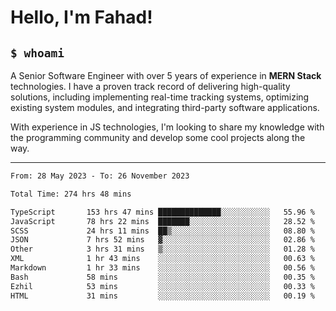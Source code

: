 <h1>Hello, I'm Fahad!</h1>

<h2><code>$ whoami</code></h2>

A Senior Software Engineer with over 5 years of experience in **MERN Stack** technologies. I have a proven track record of delivering high-quality solutions, including implementing real-time tracking systems, optimizing existing system modules, and integrating third-party software applications.

With experience in JS technologies, I'm looking to share my knowledge with the programming community and develop some cool projects along the way.

---

<!--START_SECTION:waka-->

```txt
From: 28 May 2023 - To: 26 November 2023

Total Time: 274 hrs 48 mins

TypeScript       153 hrs 47 mins ██████████████░░░░░░░░░░░   55.96 %
JavaScript       78 hrs 22 mins  ███████░░░░░░░░░░░░░░░░░░   28.52 %
SCSS             24 hrs 11 mins  ██▒░░░░░░░░░░░░░░░░░░░░░░   08.80 %
JSON             7 hrs 52 mins   ▓░░░░░░░░░░░░░░░░░░░░░░░░   02.86 %
Other            3 hrs 31 mins   ▒░░░░░░░░░░░░░░░░░░░░░░░░   01.28 %
XML              1 hr 43 mins    ░░░░░░░░░░░░░░░░░░░░░░░░░   00.63 %
Markdown         1 hr 33 mins    ░░░░░░░░░░░░░░░░░░░░░░░░░   00.56 %
Bash             58 mins         ░░░░░░░░░░░░░░░░░░░░░░░░░   00.35 %
Ezhil            53 mins         ░░░░░░░░░░░░░░░░░░░░░░░░░   00.33 %
HTML             31 mins         ░░░░░░░░░░░░░░░░░░░░░░░░░   00.19 %
```

<!--END_SECTION:waka-->

<!--
**heyFahad/heyFahad** is a ✨ _special_ ✨ repository because its `README.md` (this file) appears on your GitHub profile.

Here are some ideas to get you started:

- 🔭 I’m currently working on ...
- 🌱 I’m currently learning ...
- 👯 I’m looking to collaborate on ...
- 🤔 I’m looking for help with ...
- 💬 Ask me about ...
- 📫 How to reach me: ...
- 😄 Pronouns: ...
- ⚡ Fun fact: ...
-->
